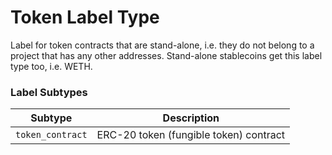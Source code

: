 # Token Label Type

Label for token contracts that are stand-alone, i.e. they do not belong to a project that has any other addresses. Stand-alone stablecoins get this label type too, i.e. WETH.&#x20;



### Label Subtypes

| Subtype          | Description                             |
| ---------------- | --------------------------------------- |
| `token_contract` | ERC-20 token (fungible token) contract  |
